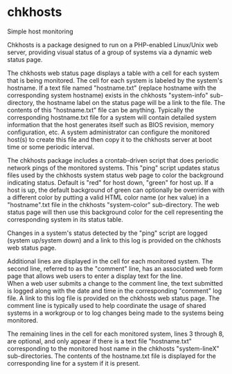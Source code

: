 chkhosts
========

Simple host monitoring

Chkhosts is a package designed to run on a PHP-enabled Linux/Unix web
server, providing visual status of a group of systems via a dynamic 
web status page.  

The chkhosts web status page displays a table with a cell for each 
system that is being monitored.  The cell for each system is labeled
by the system's hostname.  If a text file named "hostname.txt" (replace 
hostname with the corresponding system hostname) exists in the chkhosts
"system-info" sub-directory, the hostname label on the status page will
be a link to the file.  The contents of this "hostname.txt" file can be 
anything.  Typically the corresponding hostname.txt file for a system
will contain detailed system information that the host generates itself
such as BIOS revision, memory configuration, etc.  A system administrator
can configure the monitored host(s) to create this file and then copy it 
to the chkhosts server at boot time or some periodic interval.

The chkhosts package includes a crontab-driven script that does periodic 
network pings of the monitored systems.  This "ping" script updates 
status files used by the chkhosts system status web page to color the 
background indicating status.  Default is "red" for host down, "green" 
for host up.  If a host is up, the default background of green can 
optionally be overriden with a different color by putting a valid 
HTML color name (or hex value) in a "hostname".txt file in the chkhosts 
"system-color" sub-directory.  The web status page will then use this 
background color for the cell representing the corresponding system in 
its status table.

Changes in a system's status detected by the "ping" script are 
logged (system up/system down) and a link to this log is provided 
on the chkhosts web status page.  

Additional lines are displayed in the cell for each monitored system.
The second line, referred to as the "comment" line, has an associated 
web form page that allows web users to enter a display text for the line.  
When a web user submits a change to the comment line, the text submitted
is logged along with the date and time in the corresponding "comment" log 
file.  A link to this log file is provided on the chkhosts web status page.
The comment line is typically used to help coordinate the usage of shared 
systems in a workgroup or to log changes being made to the systems being 
monitored.

The remaining lines in the cell for each monitored system, lines 3
through 8, are optional, and only appear if there is a text file 
"hostname.txt" corresponding to the monitored host name in the 
chkhosts "system-lineX" sub-directories.  The contents of the 
hostname.txt file is displayed for the corresponding line for a 
system if it is present. 

